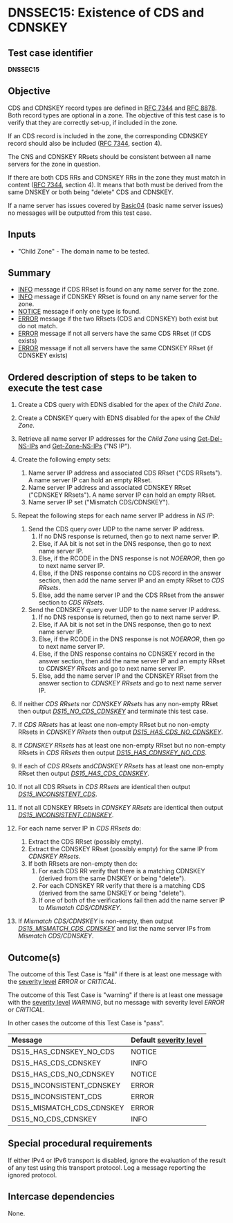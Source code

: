 # DNSSEC15: Existence of CDS and CDNSKEY

## Test case identifier
**DNSSEC15**

## Objective

CDS and CDNSKEY record types are defined in [RFC 7344] and [RFC 8878].
Both record types are optional in a zone. The objective of this test
case is to verify that they are correctly set-up, if included in the
zone.

If an CDS record is included in the zone, the corresponding CDNSKEY
record should also be included ([RFC 7344][RFC 7344, section 4],
section 4).

The CNS and CDNSKEY RRsets should be consistent between all name
servers for the zone in question.

If there are both CDS RRs and CDNSKEY RRs in the zone they must match in 
content ([RFC 7344][RFC 7344, section 4], section 4). It means that both
must be derived from the same DNSKEY or both being "delete" CDS and
CDNSKEY.

If a name server has issues covered by [Basic04] (basic name server
issues) no messages will be outputted from this test case.

## Inputs

* "Child Zone" - The domain name to be tested.

## Summary

* [INFO] message if CDS RRset is found on any name server for the zone.
* [INFO] message if CDNSKEY RRset is found on any name server for the zone.
* [NOTICE] message if only one type is found.
* [ERROR] message if the two RRsets (CDS and CDNSKEY) both exist but do not 
  match.
* [ERROR] message if not all servers have the same CDS RRset (if CDS exists)
* [ERROR] message if not all servers have the same CDNSKEY RRset (if CDNSKEY
  exists)

## Ordered description of steps to be taken to execute the test case

1.  Create a CDS query with EDNS disabled for the apex of the
    *Child Zone*.

2.  Create a CDNSKEY query with EDNS disabled for the apex of the
    *Child Zone*.

4.  Retrieve all name server IP addresses for the *Child Zone* using
    [Get-Del-NS-IPs] and [Get-Zone-NS-IPs] ("NS IP").

5.  Create the following empty sets:
    1. Name server IP address and associated CDS RRset ("CDS RRsets"). A
       name server IP can hold an empty RRset.
    2. Name server IP address and associated CDNSKEY RRset ("CDNSKEY RRsets"). 
       A name server IP can hold an empty RRset.
    3. Name server IP set ("Mismatch CDS/CDNSKEY").

6.  Repeat the following steps for each name server IP address in *NS IP*:

    1. Send the CDS query over UDP to the name server IP address.
       1. If no DNS response is returned, then go to next name server IP.
       2. Else, if AA bit is not set in the DNS response, then go to next 
          name server IP.
       3. Else, if the RCODE in the DNS response is not *NOERROR*, then go to
          next name server IP.
       4. Else, if the DNS response contains no CDS record in the
          answer section, then add the name server IP and an empty RRset to
          *CDS RRsets*.
       5. Else, add the name server IP and the CDS RRset from the answer
          section to *CDS RRsets*.
    2. Send the CDNSKEY query over UDP to the name server IP address.
       1. If no DNS response is returned, then go to next name server IP.
       2. Else, if AA bit is not set in the DNS response, then go to next
          name server IP.
       3. Else, if the RCODE in the DNS response is not *NOERROR*, then go to
          next name server IP.
       4. Else, if the DNS response contains no CDNSKEY record in the
          answer section, then add the name server IP and an empty RRset to
          *CDNSKEY RRsets* and go to next name server IP.
       5. Else, add the name server IP and the CDNSKEY RRset from the answer
          section to *CDNSKEY RRsets* and go to next name server IP.

7.  If neither *CDS RRsets* nor *CDNSKEY RRsets* has any non-empty RRset
    then output *[DS15_NO_CDS_CDNSKEY]* and terminate this test case.

8.  If *CDS RRsets* has at least one non-empty RRset but no non-empty 
    RRsets in *CDNSKEY RRsets* then output *[DS15_HAS_CDS_NO_CDNSKEY]*.
         
9.  If *CDNSKEY RRsets* has at least one non-empty RRset but no non-empty
    RRsets in *CDS RRsets* then output *[DS15_HAS_CDNSKEY_NO_CDS]*.

10. If each of *CDS RRsets* and*CDNSKEY RRsets* has at least one non-empty
    RRset then output *[DS15_HAS_CDS_CDNSKEY]*.

11. If not all CDS RRsets in *CDS RRsets* are identical then output
    *[DS15_INCONSISTENT_CDS]*.

12. If not all CDNSKEY RRsets in *CDNSKEY RRsets* are identical then output
    *[DS15_INCONSISTENT_CDNSKEY]*.

13. For each name server IP in *CDS RRsets* do:

    1. Extract the CDS RRset (possibly empty).
    2. Extract the CDNSKEY RRset (possibly empty) for the same IP from
       *CDNSKEY RRsets*.
    3. If both RRsets are non-empty then do:
       1. For each CDS RR verify that there is a matching CDNSKEY (derived
          from the same DNSKEY or being "delete").
       2. For each CDNSKEY RR verify that there is a matching CDS (derived
          from the same DNSKEY or being "delete").
       3. If one of both of the verifications fail then add the name server
          IP to *Mismatch CDS/CDNSKEY*.

14. If *Mismatch CDS/CDNSKEY* is non-empty, then output
    *[DS15_MISMATCH_CDS_CDNSKEY]* and list the name server IPs from
    *Mismatch CDS/CDNSKEY*.

## Outcome(s)

The outcome of this Test Case is "fail" if there is at least one message
with the [severity level] *ERROR* or *CRITICAL*.

The outcome of this Test Case is "warning" if there is at least one message
with the [severity level] *WARNING*, but no message with severity level
*ERROR* or *CRITICAL*.

In other cases the outcome of this Test Case is "pass".

Message                       | Default [severity level]
:-----------------------------|:-----------------------------------
DS15_HAS_CDNSKEY_NO_CDS       | NOTICE
DS15_HAS_CDS_CDNSKEY          | INFO
DS15_HAS_CDS_NO_CDNSKEY       | NOTICE
DS15_INCONSISTENT_CDNSKEY     | ERROR
DS15_INCONSISTENT_CDS         | ERROR
DS15_MISMATCH_CDS_CDNSKEY     | ERROR
DS15_NO_CDS_CDNSKEY           | INFO

## Special procedural requirements

If either IPv4 or IPv6 transport is disabled, ignore the evaluation of the
result of any test using this transport protocol. Log a message reporting
the ignored protocol.

## Intercase dependencies

None.



[Basic04]:                    ../Basic-TP/basic04.md
[DS15_HAS_CDNSKEY_NO_CDS]:    #outcomes
[DS15_HAS_CDS_CDNSKEY]:       #outcomes
[DS15_HAS_CDS_NO_CDNSKEY]:    #outcomes
[DS15_INCONSISTENT_CDNSKEY]:  #outcomes
[DS15_INCONSISTENT_CDS]:      #outcomes
[DS15_MISMATCH_CDS_CDNSKEY]:  #outcomes
[DS15_NO_CDS_CDNSKEY]:        #outcomes
[ERROR]:                      #outcomes
[Get-Del-NS-IPs]:             https://github.com/zonemaster/zonemaster/blob/master/docs/specifications/tests/MethodsNT.md#method-get-delegation-ns-ip-addresses
[Get-Zone-NS-IPs]:            https://github.com/zonemaster/zonemaster/blob/master/docs/specifications/tests/MethodsNT.md#method-get-zone-ns-ip-addresses
[INFO]:                       #outcomes
[NOTICE]:                     #outcomes
[RFC 7344, section 3.1]:      https://tools.ietf.org/html/rfc7344#section-3.1
[RFC 7344, section 3.2]:      https://tools.ietf.org/html/rfc7344#section-3.2
[RFC 7344, section 4.1]:      https://tools.ietf.org/html/rfc7344#section-4.1
[RFC 7344, section 4]:        https://tools.ietf.org/html/rfc7344#section-4
[RFC 7344]:                   https://tools.ietf.org/html/rfc7344
[RFC 8878]:                   https://tools.ietf.org/html/rfc8078
[Severity Level]:             ../SeverityLevelDefinitions.md



